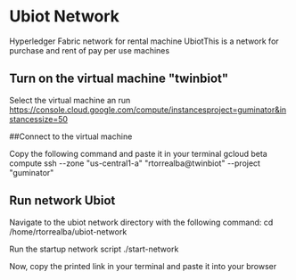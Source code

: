 # Ubiot Network
Hyperledger Fabric network for rental machine UbiotThis is a network for purchase and rent of pay per use machines

## Turn on the virtual machine "twinbiot"

Select the virtual machine an run
https://console.cloud.google.com/compute/instancesproject=guminator&instancessize=50

##Connect to the virtual machine 

Copy the following command and paste it in your terminal
gcloud beta compute ssh --zone "us-central1-a" "rtorrealba@twinbiot" --project "guminator" 

## Run network Ubiot
Navigate to the ubiot network directory with the following command:
cd /home/rtorrealba/ubiot-network

Run the startup network script
./start-network

Now, copy the printed link in your terminal and paste it into your browser